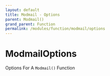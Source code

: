 ```yaml
---
layout: default
title: Modmail - Options
parent: Modmail()
grand_parent: Function
permalink: /modules/function/modmail/options
---
```


# ModmailOptions
Options For A `Modmail()` Function
